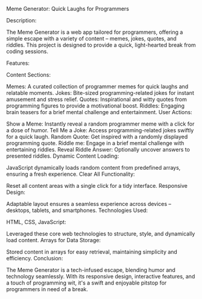 Meme Generator: Quick Laughs for Programmers

Description:

The Meme Generator is a web app tailored for programmers, offering a simple escape with a variety of content – memes, jokes, quotes, and riddles. This project is designed to provide a quick, light-hearted break from coding sessions.

Features:

Content Sections:

Memes: A curated collection of programmer memes for quick laughs and relatable moments.
Jokes: Bite-sized programming-related jokes for instant amusement and stress relief.
Quotes: Inspirational and witty quotes from programming figures to provide a motivational boost.
Riddles: Engaging brain teasers for a brief mental challenge and entertainment.
User Actions:

Show a Meme: Instantly reveal a random programmer meme with a click for a dose of humor.
Tell Me a Joke: Access programming-related jokes swiftly for a quick laugh.
Random Quote: Get inspired with a randomly displayed programming quote.
Riddle me: Engage in a brief mental challenge with entertaining riddles.
Reveal Riddle Answer: Optionally uncover answers to presented riddles.
Dynamic Content Loading:

JavaScript dynamically loads random content from predefined arrays, ensuring a fresh experience.
Clear All Functionality:

Reset all content areas with a single click for a tidy interface.
Responsive Design:

Adaptable layout ensures a seamless experience across devices – desktops, tablets, and smartphones.
Technologies Used:

HTML, CSS, JavaScript:

Leveraged these core web technologies to structure, style, and dynamically load content.
Arrays for Data Storage:

Stored content in arrays for easy retrieval, maintaining simplicity and efficiency.
Conclusion:

The Meme Generator is a tech-infused escape, blending humor and technology seamlessly. With its responsive design, interactive features, and a touch of programming wit, it's a swift and enjoyable pitstop for programmers in need of a break.
